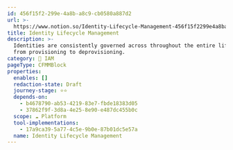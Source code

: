 ```yaml
---
id: 456f15f2-299e-4a8b-a8c9-cb0580a887d2
url: >-
  https://www.notion.so/Identity-Lifecycle-Management-456f15f2299e4a8ba8c9cb0580a887d2
title: Identity Lifecycle Management
description: >-
  Identities are consistently governed across throughout the entire lifecycle
  from provisioning to deprovisioning.
category: 🔐 IAM
pageType: CFMMBlock
properties:
  enables: []
  redaction-state: Draft
  journey-stage: ⭐️⭐️
  depends-on:
    - b4678790-ab53-4219-83e7-fbde18383d05
    - 37862f9f-3d8a-4e25-8e90-e487dc455b0c
  scope: ☁️ Platform
  tool-implementations:
    - 17a9ca39-5a77-4c5e-9b0e-87b01dc5e57a
  name: Identity Lifecycle Management
---
```


